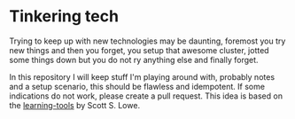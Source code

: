 # Tinkering tech

Trying to keep up with new technologies may be daunting, foremost you try new things and then you forget, you setup that awesome cluster, jotted some things down but you
do not ry anything else and finally forget. 

In this repository I will keep stuff I'm playing around with, probably notes and a setup scenario, 
this should be flawless and idempotent. If some indications do not work, please create a pull request. 
This idea is based on the [learning-tools](https://github.com/lowescott/learning-tools)  by Scott S. Lowe.

